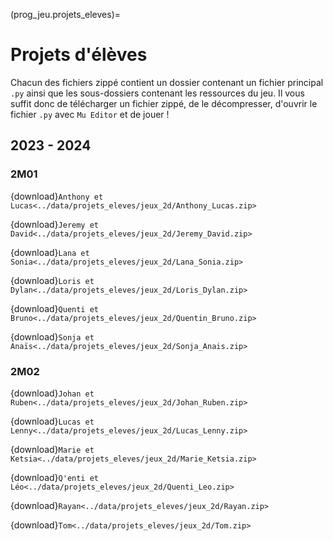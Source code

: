 (prog_jeu.projets_eleves)=

# Projets d'élèves

Chacun des fichiers zippé contient un dossier contenant un fichier principal `.py` ainsi que les sous-dossiers contenant les ressources du jeu. Il vous suffit donc de télécharger un fichier zippé, de le décompresser, d'ouvrir le fichier `.py` avec `Mu Editor` et de jouer !

## 2023 - 2024

### 2M01

{download}`Anthony et Lucas<../data/projets_eleves/jeux_2d/Anthony_Lucas.zip>`

{download}`Jeremy et David<../data/projets_eleves/jeux_2d/Jeremy_David.zip>`

{download}`Lana et Sonia<../data/projets_eleves/jeux_2d/Lana_Sonia.zip>`

{download}`Loris et Dylan<../data/projets_eleves/jeux_2d/Loris_Dylan.zip>`

{download}`Quenti et Bruno<../data/projets_eleves/jeux_2d/Quentin_Bruno.zip>`

{download}`Sonja et Anaïs<../data/projets_eleves/jeux_2d/Sonja_Anais.zip>`

### 2M02

{download}`Johan et Ruben<../data/projets_eleves/jeux_2d/Johan_Ruben.zip>`

{download}`Lucas et Lenny<../data/projets_eleves/jeux_2d/Lucas_Lenny.zip>`

{download}`Marie et Ketsia<../data/projets_eleves/jeux_2d/Marie_Ketsia.zip>`

{download}`Q'enti et Léo<../data/projets_eleves/jeux_2d/Quenti_Leo.zip>`

{download}`Rayan<../data/projets_eleves/jeux_2d/Rayan.zip>`

{download}`Tom<../data/projets_eleves/jeux_2d/Tom.zip>`
